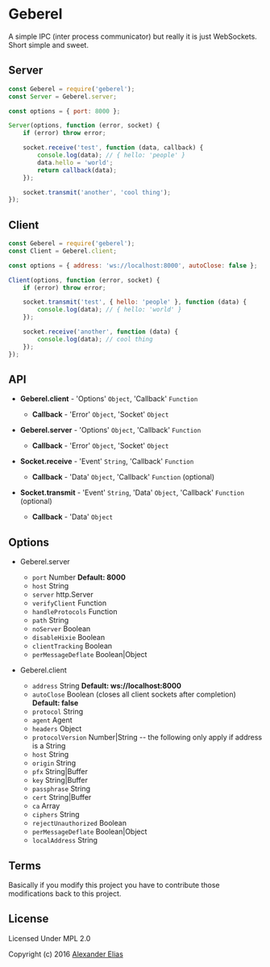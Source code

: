 # Geberel #

A simple IPC (inter process communicator) but really it is just WebSockets. Short simple and sweet.


## Server ##

```JavaScript
const Geberel = require('geberel');
const Server = Geberel.server;

const options = { port: 8000 };

Server(options, function (error, socket) {
	if (error) throw error;

	socket.receive('test', function (data, callback) {
		console.log(data); // { hello: 'people' }
		data.hello = 'world';
		return callback(data);
	});

	socket.transmit('another', 'cool thing');
});
```


## Client ##

```JavaScript
const Geberel = require('geberel');
const Client = Geberel.client;

const options = { address: 'ws://localhost:8000', autoClose: false };

Client(options, function (error, socket) {
	if (error) throw error;

	socket.transmit('test', { hello: 'people' }, function (data) {
		console.log(data); // { hello: 'world' }
	});

	socket.receive('another', function (data) {
		console.log(data); // cool thing
	});
});

```


## API ##

* **Geberel.client** - 'Options' `Object`, 'Callback' `Function`

	* **Callback** - 'Error' `Object`, 'Socket' `Object`

* **Geberel.server** - 'Options' `Object`, 'Callback' `Function`

	* **Callback** - 'Error' `Object`, 'Socket' `Object`

* **Socket.receive** - 'Event' `String`, 'Callback' `Function`

	* **Callback** - 'Data' `Object`, 'Callback' `Function` (optional)

* **Socket.transmit** - 'Event' `String`, 'Data' `Object`, 'Callback' `Function` (optional)

	* **Callback** - 'Data' `Object`


## Options ##

* Geberel.server
	* `port` Number **Default: 8000**
	* `host` String
	* `server` http.Server
	* `verifyClient` Function
	* `handleProtocols` Function
	* `path` String
	* `noServer` Boolean
	* `disableHixie` Boolean
	* `clientTracking` Boolean
	* `perMessageDeflate` Boolean|Object

* Geberel.client
	* `address` String **Default: ws://localhost:8000**
	* `autoClose` Boolean (closes all client sockets after completion) **Default: false**
	* `protocol` String
	* `agent` Agent
	* `headers` Object
	* `protocolVersion` Number|String
	-- the following only apply if address is a String
	* `host` String
	* `origin` String
	* `pfx` String|Buffer
	* `key` String|Buffer
	* `passphrase` String
	* `cert` String|Buffer
	* `ca` Array
	* `ciphers` String
	* `rejectUnauthorized` Boolean
	* `perMessageDeflate` Boolean|Object
	* `localAddress` String


## Terms ##

Basically if you modify this project you have to contribute those modifications back to this project.


## License ##

Licensed Under MPL 2.0

Copyright (c) 2016 [Alexander Elias](https://github.com/AlexanderElias/)
